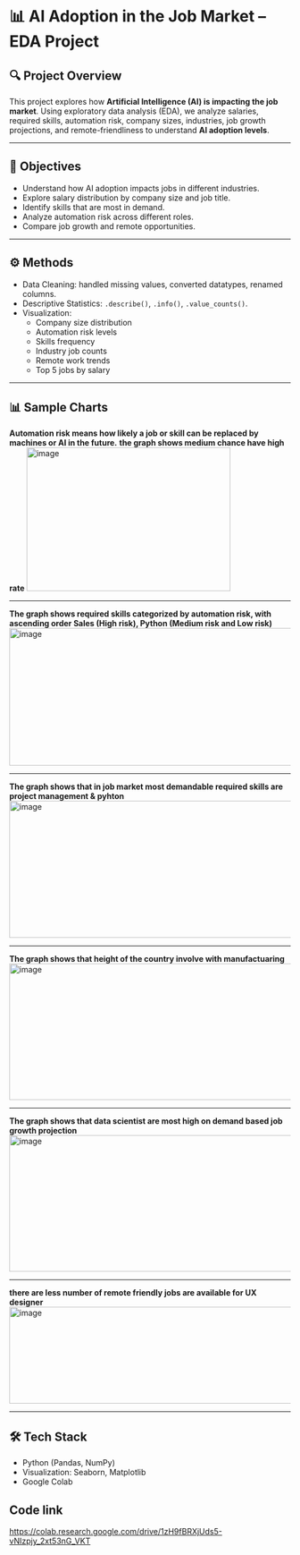# 📊 AI Adoption in the Job Market – EDA Project

## 🔍 Project Overview
This project explores how **Artificial Intelligence (AI) is impacting the job market**. Using exploratory data analysis (EDA), we analyze salaries, required skills, automation risk, company sizes, industries, job growth projections, and remote-friendliness to understand **AI adoption levels**.

---

## 🎯 Objectives
- Understand how AI adoption impacts jobs in different industries.  
- Explore salary distribution by company size and job title.  
- Identify skills that are most in demand.  
- Analyze automation risk across different roles.  
- Compare job growth and remote opportunities.  

---

## ⚙️ Methods
- Data Cleaning: handled missing values, converted datatypes, renamed columns.  
- Descriptive Statistics: `.describe()`, `.info()`, `.value_counts()`.  
- Visualization:
  - Company size distribution  
  - Automation risk levels  
  - Skills frequency  
  - Industry job counts  
  - Remote work trends  
  - Top 5 jobs by salary  
---
## 📊 Sample Charts
**Automation risk means how likely a job or skill can be replaced by machines or AI in the future.**
**the graph shows medium chance have high rate**
<img width="365" height="257" alt="image" src="https://github.com/user-attachments/assets/3fcaa168-67ea-4672-9148-4f5dd2b876df" />

---
**The graph shows required skills categorized by automation risk, with ascending order Sales (High risk), Python (Medium risk and Low risk)**
<img width="859" height="246" alt="image" src="https://github.com/user-attachments/assets/77e6e5cb-3e1b-4fc0-b3ab-96cf5bc1af75" />

---
**The graph shows that in job market most demandable required skills are project management & pyhton**
<img width="863" height="245" alt="image" src="https://github.com/user-attachments/assets/dba47b5e-1429-42b0-ad25-b249edcf4136" />

---
**The graph shows that height of the country involve with manufactuaring**
<img width="852" height="244" alt="image" src="https://github.com/user-attachments/assets/edb342ae-8fed-4e16-affc-a0bd653351f1" />

---
**The graph shows that data scientist are most high on demand based job growth projection**
<img width="859" height="244" alt="image" src="https://github.com/user-attachments/assets/75d80c14-a8f8-4c45-acae-cdc4bcbd3083" />

---
**there are less number of remote friendly jobs are available for UX designer**
<img width="740" height="173" alt="image" src="https://github.com/user-attachments/assets/f1ebf5c9-426c-4a32-97c0-f23694b5bd66" />

----
## 🛠 Tech Stack
- Python (Pandas, NumPy)  
- Visualization: Seaborn, Matplotlib  
- Google Colab  

## Code link 
https://colab.research.google.com/drive/1zH9fBRXjUds5-vNIzpjy_2xt53nG_VKT



